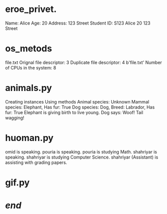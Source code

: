 # eroe_privet.
Name: Alice
Age: 20
Address: 123 Street
Student ID: S123
Alice
20
123 Street
# os_metods
file.txt
Orignal file descriptor: 3
Duplicate file descriptor: 4
b'file.txt'
Number of CPUs in the system: 8
# animals.py
Creating instances
Using methods
Animal species: Unknown
Mammal species: Elephant, Has fur: True
Dog species: Dog, Breed: Labrador, Has fur: True
Elephant is giving birth to live young.
Dog says: Woof!
Tail wagging!
# huoman.py
omid is speaking.
pouria is speaking.
pouria is studying Math.
shahriyar is speaking.
shahriyar is studying Computer Science.
shahriyar (Assistant) is assisting with grading papers.
# gif.py








#            *end*               #